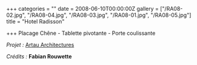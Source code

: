 +++
categories = ""
date = 2008-06-10T00:00:00Z
gallery = ["/RA08-02.jpg", "/RA08-04.jpg", "/RA08-03.jpg", "/RA08-01.jpg", "/RA08-05.jpg"]
title = "Hotel Radisson"

+++
Placage Chêne - Tablette pivotante - Porte coulissante

_Projet :_ [Artau Architectures](https://www.artau.be/0132/fr/Accueil)

_Crédits :_ **Fabian Rouwette**